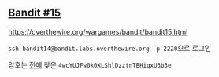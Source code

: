 ## [Bandit #15](https://overthewire.org/wargames/bandit/bandit15.html)

https://overthewire.org/wargames/bandit/bandit15.html
> 

``` ssh bandit14@bandit.labs.overthewire.org -p 2220 ```으로 로그인  

암호는 [전에](./bandit13.md) 찾은 ```4wcYUJFw0k0XLShlDzztnTBHiqxU3b3e```
